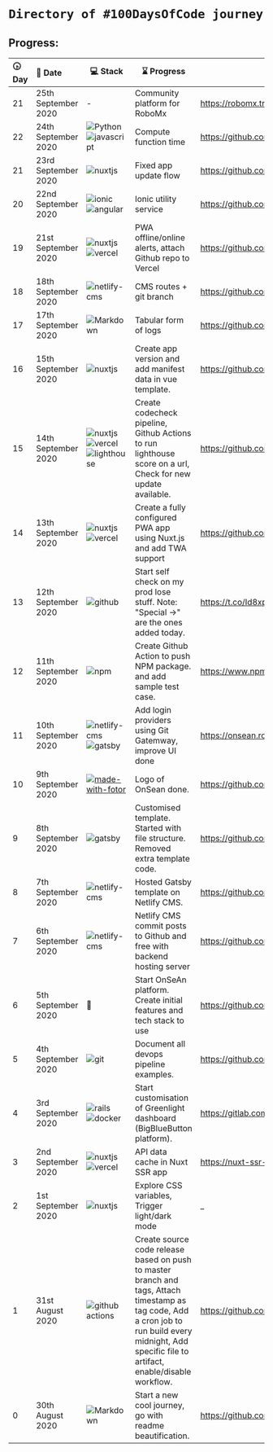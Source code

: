 # `Directory of #100DaysOfCode journey`

## Progress:

|:clock430: Day        |:calendar: Date           | :computer: Stack | :hourglass: Progress  | :octocat: Repo | :link: Demo | 
| :------------- |:-------------| -----| -----| -----|-----|
| 21 | 25th September 2020 | - | Community platform for RoboMx | https://robomx.tribe.so | https://robomx.tech
| 22 | 24th September 2020 | <img alt="Python" src="https://img.shields.io/badge/-python-306998?logo=python&logoColor=white" /> <img alt="javascript" src="https://img.shields.io/badge/-JavaScript-F0DB4F?logo=javascript&logoColor=white" /> | Compute function time | https://github.com/MexsonFernandes/func-time | _
| 21 | 23rd September 2020 | <img alt="nuxtjs" src="https://img.shields.io/badge/-Nuxt.js-41b883?logo=nuxt.js&logoColor=white" /> | Fixed app update flow | https://github.com/MexsonFernandes/nuxtjs-pwa-twa-boilerplate | https://nuxtjs-pwa-twa-boilerplate.vercel.app/
| 20 | 22nd September 2020 | <img alt="ionic" src="https://img.shields.io/badge/-Ionic-4586f7?logo=ionic&logoColor=white" /><img alt="angular" src="https://img.shields.io/badge/-Angular-d82d2f?logo=angular&logoColor=white" /> | Ionic utility service | https://github.com/MexsonFernandes/ionic.utils | _
| 19 | 21st September 2020 |<img alt="nuxtjs" src="https://img.shields.io/badge/-Nuxt.js-41b883?logo=nuxt.js&logoColor=white" /> <img alt="vercel" src="https://img.shields.io/badge/-Vercel-000?logo=vercel&logoColor=white"/> | PWA offline/online alerts, attach Github repo to Vercel | https://github.com/MexsonFernandes/nuxtjs-pwa-twa-boilerplate | https://nuxtjs-pwa-twa-boilerplate.vercel.app/
| 18 | 18th September 2020 | <img alt="netlify-cms" src="https://img.shields.io/badge/-Netlify CMS-000?logo=netlify&logoColor=c3f249"/> | CMS routes + git branch | https://github.com/robomx/onsean | https://onsean.robomx.tech/
| 17 | 17th September 2020 | <img alt="Markdown" src="https://img.shields.io/badge/Markdown-000?logo=markdown&logoColor=white"> | Tabular form of logs | https://github.com/MexsonFernandes/100DaysOfCode/edit/master/LOGS.md | _
| 16| 15th September 2020| <img alt="nuxtjs" src="https://img.shields.io/badge/-Nuxt.js-41b883?logo=nuxt.js&logoColor=white" /> | Create app version and add manifest data in vue template.| https://github.com/MexsonFernandes/nuxtjs-pwa-twa-boilerplate| https://nuxtjs-pwa-boilerplate.vercel.app/
| 15| 14th September 2020| <img alt="nuxtjs" src="https://img.shields.io/badge/-Nuxt.js-41b883?logo=nuxt.js&logoColor=white" /><img alt="vercel" src="https://img.shields.io/badge/-Vercel-000?logo=vercel&logoColor=white"/>  <img alt="lighthouse" src="https://img.shields.io/badge/-Lighthouse-2F4DF7?logo=lighthouse&logoColor=white" />| Create codecheck pipeline, Github Actions to run lighthouse score on a url, Check for new update available.| https://github.com/MexsonFernandes/nuxtjs-pwa-twa-boilerplate| https://nuxtjs-pwa-boilerplate.vercel.app/
| 14 | 13th September 2020 |<img alt="nuxtjs" src="https://img.shields.io/badge/-Nuxt.js-41b883?logo=nuxt.js&logoColor=white" /><img alt="vercel" src="https://img.shields.io/badge/-Vercel-000?logo=vercel&logoColor=white"/> | Create a fully configured PWA app using Nuxt.js and add TWA support | https://github.com/MexsonFernandes/nuxtjs-pwa-boilerplate | https://nuxtjs-pwa-boilerplate.vercel.app/
| 13 | 12th September 2020 | <img alt="github" src="https://img.shields.io/badge/-Github-fff?logo=github&logoColor=black" /> | Start self check on my prod lose stuff. Note: "Special ->" are the ones added today. | https://t.co/Id8xprNYBU?amp=1 |_
12 | 11th September 2020 | <img alt="npm" src="https://img.shields.io/badge/-NPM-CB3837?logo=npm&logoColor=white" /> | Create Github Action to push NPM package. and add sample test case. |https://www.npmjs.com/package/robomx-webdialogalert | https://github.com/RoboMx/web-dialog-alert
| 11 | 10th September 2020 |  <img alt="netlify-cms" src="https://img.shields.io/badge/-Netlify CMS-000?logo=netlify&logoColor=c3f249"/> <img alt="gatsby" src="https://img.shields.io/badge/-Gatsby-fff?logo=gatsby&logoColor=542c85"/> | Add login providers using Git Gatemway, improve UI done | https://onsean.robomx.tech/admin | https://github.com/robomx/onsean
| 10 | 9th September 2020 | [![made-with-fotor](https://img.shields.io/badge/Made%20with-fotor-1f425f.svg)](https://www.fotor.com/) | Logo of OnSean done. | https://github.com/robomx/onsean | https://onsean.robomx.tech/static/onsean-b14f13038393c1adf688caa90234eba7.png
| 9 | 8th September 2020 | <img alt="gatsby" src="https://img.shields.io/badge/-Gatsby-fff?logo=gatsby&logoColor=542c85"/> | Customised template. Started with file structure. Removed extra template code. | https://github.com/robomx/onsean | https://onsean.robomx.tech
| 8 | 7th September 2020 | <img alt="netlify-cms" src="https://img.shields.io/badge/-Netlify CMS-000?logo=netlify&logoColor=c3f249"/> | Hosted Gatsby template on Netlify CMS. | https://github.com/robomx/onsean | https://onsean.robomx.tech
| 7 | 6th September 2020 | <img alt="netlify-cms" src="https://img.shields.io/badge/-Netlify CMS-000?logo=netlify&logoColor=c3f249"/> | Netlify CMS commit posts to Github and free with backend hosting server | https://github.com/robomx/onsean | https://onsean.robomx.tech
| 6 | 5th September 2020 | :thinking: | Start OnSeAn platform. Create initial features and tech stack to use | https://github.com/robomx/onsean | _
| 5 | 4th September 2020 |  <img alt="git" src="https://img.shields.io/badge/-Git-F1502F?logo=git&logoColor=white"/> | Document all devops pipeline examples. | https://github.com/MexsonFernandes/devops-pipelines | _
| 4 | 3rd September 2020 | <img alt="rails" src="https://img.shields.io/badge/-Ruby on Rails-CC0000?logo=ruby&logoColor=white" /> <img alt="docker" src="https://img.shields.io/badge/-Docker-2580f7?logo=docker&logoColor=white"/> | Start customisation of Greenlight dashboard (BigBlueButton platform). |https://gitlab.com/robomx/bbb-greenlight-ui | https://convid.robomx.tech
| 3 | 2nd September 2020 | <img alt="nuxtjs" src="https://img.shields.io/badge/-Nuxt.js-41b883?logo=nuxt.js&logoColor=white" /> <img alt="vercel" src="https://img.shields.io/badge/-Vercel-000?logo=vercel&logoColor=white"/> | API data cache in Nuxt SSR app | https://nuxt-ssr-api-cache.vercel.app/ | https://github.com/MexsonFernandes/nuxt-ssr-api-cache
| 2 | 1st September 2020 | <img alt="nuxtjs" src="https://img.shields.io/badge/-Nuxt.js-41b883?logo=nuxt.js&logoColor=white" /> | Explore CSS variables, Trigger light/dark mode | _ | https://robomx.tech/socal
| 1 | 31st August 2020 | <img alt="github actions" src="https://img.shields.io/badge/-Github_Actions-256dde?logo=github-actions&logoColor=white" />  |Create source code release based on push to master branch and tags, Attach timestamp as tag code, Add a cron job to run build every midnight, Add specific file to artifact, enable/disable workflow. |https://github.com/MexsonFernandes/100daysofcode/blob/master/.github/workflows/ | _
| 0 | 30th August 2020 |<img alt="Markdown" src="https://img.shields.io/badge/Markdown-000?logo=markdown&logoColor=white"> | Start a new cool journey, go with readme beautification. | https://github.com/MexsonFernandes/MexsonFernandes/blob/master/README.md | https://github.com/MexsonFernandes/MexsonFernandes

